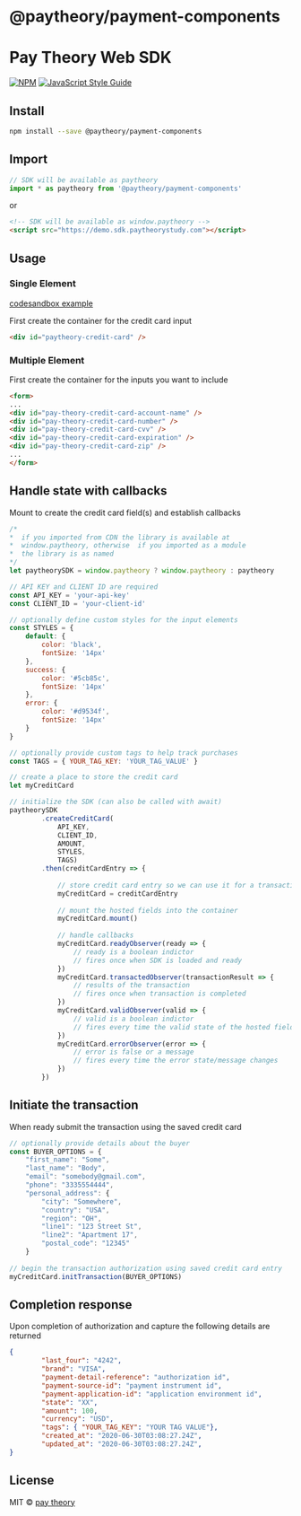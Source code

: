# @paytheory/payment-components

# Pay Theory Web SDK

[![NPM](https://img.shields.io/npm/v/@paytheory/payment-components.svg)](https://www.npmjs.com/package/@paytheory/payment-components) [![JavaScript Style Guide](https://img.shields.io/badge/code_style-standard-brightgreen.svg)](https://standardjs.com)

## Install

```bash
npm install --save @paytheory/payment-components
```

## Import

```javascript
// SDK will be available as paytheory
import * as paytheory from '@paytheory/payment-components'
```

or

```html
<!-- SDK will be available as window.paytheory -->
<script src="https://demo.sdk.paytheorystudy.com"></script>
```

## Usage

### Single Element
[codesandbox example](https://duckduckgo.com)

First create the container for the credit card input

```html
<div id="paytheory-credit-card" />
```

### Multiple Element

First create the container for the inputs you want to include

```html
<form>
...
<div id="pay-theory-credit-card-account-name" />
<div id="pay-theory-credit-card-number" />
<div id="pay-theory-credit-card-cvv" />
<div id="pay-theory-credit-card-expiration" />
<div id="pay-theory-credit-card-zip" />
...
</form>
```

## Handle state with callbacks

Mount to create the credit card field(s) and establish callbacks

```javascript
/* 
*  if you imported from CDN the library is available at
*  window.paytheory, otherwise  if you imported as a module 
*  the library is as named
*/
let paytheorySDK = window.paytheory ? window.paytheory : paytheory

// API KEY and CLIENT ID are required
const API_KEY = 'your-api-key'
const CLIENT_ID = 'your-client-id'

// optionally define custom styles for the input elements
const STYLES = {
    default: {
        color: 'black',
        fontSize: '14px'
    },
    success: {
        color: '#5cb85c',
        fontSize: '14px'
    },
    error: {
        color: '#d9534f',
        fontSize: '14px'
    }
}

// optionally provide custom tags to help track purchases
const TAGS = { YOUR_TAG_KEY: 'YOUR_TAG_VALUE' }

// create a place to store the credit card
let myCreditCard

// initialize the SDK (can also be called with await)
paytheorySDK
        .createCreditCard(
            API_KEY, 
            CLIENT_ID, 
            AMOUNT, 
            STYLES, 
            TAGS)
        .then(creditCardEntry => {
            
            // store credit card entry so we can use it for a transaction
            myCreditCard = creditCardEntry
            
            // mount the hosted fields into the container
            myCreditCard.mount()
            
            // handle callbacks
            myCreditCard.readyObserver(ready => {
                // ready is a boolean indictor
                // fires once when SDK is loaded and ready
            })
            myCreditCard.transactedObserver(transactionResult => {
                // results of the transaction
                // fires once when transaction is completed
            })
            myCreditCard.validObserver(valid => {
                // valid is a boolean indictor
                // fires every time the valid state of the hosted field changes
            })
            myCreditCard.errorObserver(error => {
                // error is false or a message
                // fires every time the error state/message changes
            })             
        })
```

## Initiate the transaction

When ready submit the transaction using the saved credit card

```javascript
// optionally provide details about the buyer
const BUYER_OPTIONS = {
    "first_name": "Some",
    "last_name": "Body",
    "email": "somebody@gmail.com",
    "phone": "3335554444",
    "personal_address": {
        "city": "Somewhere",
        "country": "USA",
        "region": "OH",
        "line1": "123 Street St",
        "line2": "Apartment 17",
        "postal_code": "12345"
    }
    
// begin the transaction authorization using saved credit card entry
myCreditCard.initTransaction(BUYER_OPTIONS)
```

## Completion response

Upon completion of authorization and capture the following details are returned

```json
{
        "last_four": "4242", 
        "brand": "VISA",
        "payment-detail-reference": "authorization id",
        "payment-source-id": "payment instrument id",
        "payment-application-id": "application environment id",
        "state": "XX",
        "amount": 100,
        "currency": "USD",
        "tags": { "YOUR_TAG_KEY": "YOUR TAG VALUE"},
        "created_at": "2020-06-30T03:08:27.24Z",
        "updated_at": "2020-06-30T03:08:27.24Z",
}
```


## License

MIT © [pay theory](https://github.com/pay-theory)

